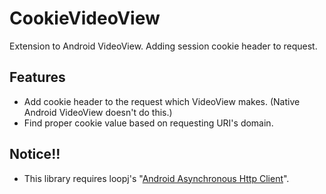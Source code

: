 CookieVideoView
===============

Extension to Android VideoView. Adding session cookie header to request.

Features
--------
- Add cookie header to the request which VideoView makes. (Native Android VideoView doesn't do this.)
- Find proper cookie value based on requesting URI's domain.

Notice!!
--------
- This library requires loopj's "[Android Asynchronous Http Client](http://loopj.com/android-async-http/)".
